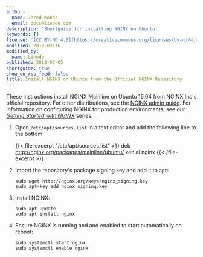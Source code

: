 ```yaml
---
author:
  name: Jared Kobos
  email: docs@linode.com
description: 'Shortguide for installing NGINX on Ubuntu.'
keywords: []
license: '[CC BY-ND 4.0](https://creativecommons.org/licenses/by-nd/4.0)'
modified: 2018-03-16
modified_by:
  name: Linode
published: 2018-03-05
shortguide: true
show_on_rss_feed: false
title: Install NGINX on Ubuntu from the Official NGINX Repository
---
```


These instructions install NGINX Mainline on Ubuntu 16.04 from NGINX Inc's official repository. For other distributions, see the [NGINX admin guide](https://docs.nginx.com/nginx/admin-guide/installing-nginx/installing-nginx-open-source/#installing-a-prebuilt-package). For information on configuring NGINX for production environments, see our *[Getting Started with NGINX](/docs/web-servers/nginx/nginx-installation-and-basic-setup/)* series.

1.  Open `/etc/apt/sources.list` in a text editor and add the following line to the bottom:

    {{< file-excerpt "/etc/apt/sources.list" >}}
deb http://nginx.org/packages/mainline/ubuntu/ xenial nginx
{{< /file-excerpt >}}

2.  Import the repository's package signing key and add it to `apt`:

        sudo wget http://nginx.org/keys/nginx_signing.key
        sudo apt-key add nginx_signing.key

3.  Install NGINX:

        sudo apt update
        sudo apt install nginx

4.  Ensure NGINX is running and and enabled to start automatically on reboot:

        sudo systemctl start nginx
        sudo systemctl enable nginx
